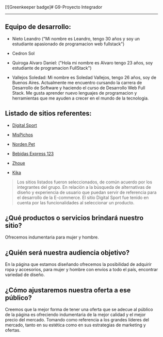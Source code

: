 [![Greenkeeper badge]# G9-Proyecto Integrador

<!-- --------------------------------------------------------------------- -->
___

## Equipo de desarrollo:

- Nieto Leandro ("Mi nombre es Leandro, tengo 30 años y soy un estudiante apasionado de programacion web fullstack")

- Cedron Sol

- Quiroga Alvaro Daniel: ("Hola mi nombre es Alvaro tengo 23 años, soy estudiante de programacion FullStack")

- Vallejos Soledad: Mi nombre es Soledad Vallejos, tengo 26 años, soy de Buenos Aires. Actualmente me encuentro cursando la carrera de Desarrollo de Software y haciendo el curso de Desarrollo Web Full Stack. Me gusta aprender nuevo lenguajes de programacion y herramientas que me ayuden a crecer en el mundo de la tecnologia. 

## Listado de sitios referentes:
 - [Digital Sport](https://www.digitalsport.com.ar/) 

- [MisPichos](https://mispichos.com/)

- [Norden Pet](https://nordenpet.com.ar/)

- [Bebidas Express 123](https://www.bebidasexpress123.com)

- [Zhoue](https://www.zhoue.com.ar/)

- [Kika](https://www.kikamayorista.com.ar/remeras-7)

 > Los sitios listados fueron seleccionados, de común acuerdo por los integrantes del grupo. En relación a la búsqueda de alternativas de diseño y experiencia de usuario que puedan servir de referencia para el desarrollo de la E-commerce. El sitio Digital Sport fue tenido en cuenta por las funcionalidades al seleccionar un producto. 

 ## ¿Qué productos o servicios brindará nuestro sitio?
Ofrecemos indumentaria para mujer y hombre.

## ¿Quién será nuestra audiencia objetivo?
En la página que estamos diseñando ofrecemos la posibilidad de adquirir ropa y accesorios, para mujer y hombre con envíos a todo el país, encontrar variedad de diseño.

## ¿Cómo ajustaremos nuestra oferta a ese público?
Creemos que la mejor forma de tener una oferta que se adecue al público de la página es ofreciendo indumentaria de la mejor calidad y el mejor precio del mercado. Tomando como referencia a los grandes líderes del mercado, tanto en su estética como en sus estrategias de marketing y ofertas.


